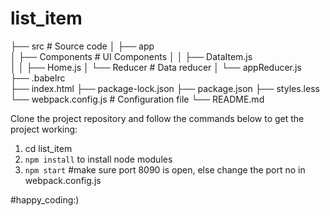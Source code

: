 # list_item


├──  src                      # Source code
│    ├── app                 
│    ├── Components           # UI Components
│    │   ├── DataItem.js             
│    │   ├── Home.js
│    └── Reducer              # Data reducer
│        └── appReducer.js            
├── .babelrc                 
├──  index.html
├──  package-lock.json
├──  package.json
├──  styles.less
└──  webpack.config.js        # Configuration file
└──  README.md



Clone the project repository and follow the commands below to get the project working:
 
1. cd list_item
2. ```npm install``` to install node modules
3. ```npm start``` #make sure port 8090 is open, else change the port no in webpack.config.js

#happy_coding:)
